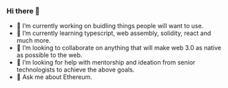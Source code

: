 ### Hi there 👋



- 🔭 I’m currently working on buidling things people will want to use. 
- 🌱 I’m currently learning typescript, web assembly, solidity, react and much more. 
- 👯 I’m looking to collaborate on anything that will make web 3.0 as native as possible to the web. 
- 🤔 I’m looking for help with mentorship and ideation from senior technologists to achieve the above goals. 
- 👵 Ask me about Ethereum.

